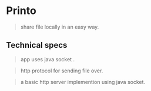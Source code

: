 # Printo
>share file locally in an easy way.

## Technical specs
>app uses java socket .

>http protocol for sending file over.

>a basic http server implemention using java socket.
